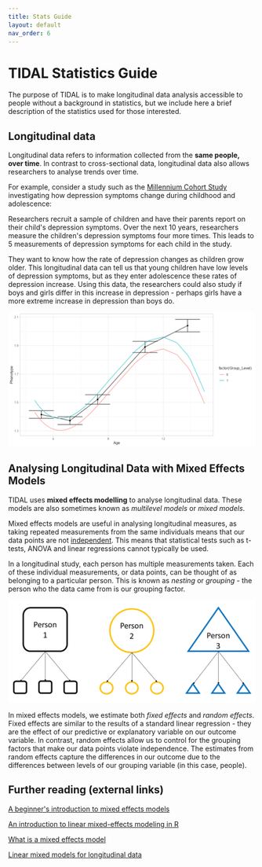 ```yaml
---
title: Stats Guide
layout: default
nav_order: 6
---
```


# TIDAL Statistics Guide

The purpose of TIDAL is to make longitudinal data analysis accessible to people without a background in statistics, but we include here a brief description of the statistics used for those interested.

## Longitudinal data

Longitudinal data refers to information collected from the **same people, over time**. In contrast to cross-sectional data, longitudinal data also allows researchers to analyse trends over time. 

For example, consider a study such as the [Millennium Cohort Study](https://cls.ucl.ac.uk/cls-studies/millennium-cohort-study/) investigating how depression symptoms change during childhood and adolescence: 

Researchers recruit a sample of children and have their parents report on their child's depression symptoms. Over the next 10 years, researchers measure the children's depression symptoms four more times. This leads to 5 measurements of depression symptoms for each child in the study.

They want to know how the rate of depression changes as children grow older. This longitudinal data can tell us that young children have low levels of depression symptoms, but as they enter adolescence these rates of depression increase. Using this data, the researchers could also study if boys and girls differ in this increase in depression - perhaps girls have a more extreme increase in depression than boys do. 

![](../assets/images/simulated-plot.png)



## Analysing Longitudinal Data with Mixed Effects Models

TIDAL uses **mixed effects modelling** to analyse longitudinal data. These models are also sometimes known as *multilevel models* or *mixed models*.

Mixed effects models are useful in analysing longitudinal measures, as taking repeated measurements from the same individuals means that our data points are not [independent](https://www.statology.org/assumption-of-independence/). This means that statistical tests such as t-tests, ANOVA and linear regressions cannot typically be used.

In a longitudinal study, each person has multiple measurements taken. Each of these individual measurements, or data points, can be thought of as belonging to a particular person. This is known as *nesting* or *grouping* - the person who the data came from is our grouping factor. 

![](../assets/images/nesteddata.png)

In mixed effects models, we estimate both *fixed effects* and *random effects*. Fixed effects are similar to the results of a standard linear regression - they are the effect of our predictive or explanatory variable on our outcome variable. In contrast, random effects allow us to control for the grouping factors that make our data points violate independence. The estimates from random effects capture the differences in our outcome due to the differences between levels of our grouping variable (in this case, people).

## Further reading (external links)
[A beginner's introduction to mixed effects models](https://meghan.rbind.io/blog/2022-06-28-a-beginner-s-guide-to-mixed-effects-models/)

[An introduction to linear mixed-effects modeling in R](https://journals.sagepub.com/doi/10.1177/2515245920960351)

[What is a mixed effects model](https://www.statstest.com/mixed-effects-model/#What_is_a_Mixed_Effects_Model)

[Linear mixed models for longitudinal data](https://boostedml.com/2018/12/linear-mixed-models-for-longitudinal-data.html)